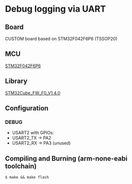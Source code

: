 # Debug logging via UART
## Board
CUSTOM board based on STM32F042F6P6 (TSSOP20)

## MCU
[STM32F042F6P6](http://www.st.com/web/en/resource/technical/document/datasheet/DM00105814.pdf)

## Library
[STM32Cube_FW_F0_V1.4.0](http://www.st.com/web/catalog/tools/FM147/CL1794/SC961/SS1743/LN1897/PF260612?s_searchtype=partnumber)

## Configuration

### DEBUG
 * USART2 with GPIOs:
  * USART2_TX -> PA2
  * USART2_RX -> PA3 (unused)

## Compiling and Burning (arm-none-eabi toolchain)
```
$ make && make flash
```

